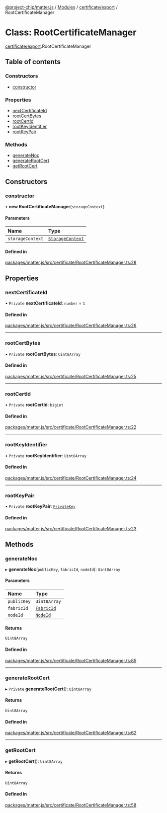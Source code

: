 [@project-chip/matter.js](../README.md) / [Modules](../modules.md) / [certificate/export](../modules/certificate_export.md) / RootCertificateManager

# Class: RootCertificateManager

[certificate/export](../modules/certificate_export.md).RootCertificateManager

## Table of contents

### Constructors

- [constructor](certificate_export.RootCertificateManager.md#constructor)

### Properties

- [nextCertificateId](certificate_export.RootCertificateManager.md#nextcertificateid)
- [rootCertBytes](certificate_export.RootCertificateManager.md#rootcertbytes)
- [rootCertId](certificate_export.RootCertificateManager.md#rootcertid)
- [rootKeyIdentifier](certificate_export.RootCertificateManager.md#rootkeyidentifier)
- [rootKeyPair](certificate_export.RootCertificateManager.md#rootkeypair)

### Methods

- [generateNoc](certificate_export.RootCertificateManager.md#generatenoc)
- [generateRootCert](certificate_export.RootCertificateManager.md#generaterootcert)
- [getRootCert](certificate_export.RootCertificateManager.md#getrootcert)

## Constructors

### constructor

• **new RootCertificateManager**(`storageContext`)

#### Parameters

| Name | Type |
| :------ | :------ |
| `storageContext` | [`StorageContext`](storage_export.StorageContext.md) |

#### Defined in

[packages/matter.js/src/certificate/RootCertificateManager.ts:28](https://github.com/project-chip/matter.js/blob/b7330d72/packages/matter.js/src/certificate/RootCertificateManager.ts#L28)

## Properties

### nextCertificateId

• `Private` **nextCertificateId**: `number` = `1`

#### Defined in

[packages/matter.js/src/certificate/RootCertificateManager.ts:26](https://github.com/project-chip/matter.js/blob/b7330d72/packages/matter.js/src/certificate/RootCertificateManager.ts#L26)

___

### rootCertBytes

• `Private` **rootCertBytes**: `Uint8Array`

#### Defined in

[packages/matter.js/src/certificate/RootCertificateManager.ts:25](https://github.com/project-chip/matter.js/blob/b7330d72/packages/matter.js/src/certificate/RootCertificateManager.ts#L25)

___

### rootCertId

• `Private` **rootCertId**: `bigint`

#### Defined in

[packages/matter.js/src/certificate/RootCertificateManager.ts:22](https://github.com/project-chip/matter.js/blob/b7330d72/packages/matter.js/src/certificate/RootCertificateManager.ts#L22)

___

### rootKeyIdentifier

• `Private` **rootKeyIdentifier**: `Uint8Array`

#### Defined in

[packages/matter.js/src/certificate/RootCertificateManager.ts:24](https://github.com/project-chip/matter.js/blob/b7330d72/packages/matter.js/src/certificate/RootCertificateManager.ts#L24)

___

### rootKeyPair

• `Private` **rootKeyPair**: [`PrivateKey`](../modules/crypto_export.md#privatekey)

#### Defined in

[packages/matter.js/src/certificate/RootCertificateManager.ts:23](https://github.com/project-chip/matter.js/blob/b7330d72/packages/matter.js/src/certificate/RootCertificateManager.ts#L23)

## Methods

### generateNoc

▸ **generateNoc**(`publicKey`, `fabricId`, `nodeId`): `Uint8Array`

#### Parameters

| Name | Type |
| :------ | :------ |
| `publicKey` | `Uint8Array` |
| `fabricId` | [`FabricId`](../modules/datatype_export.md#fabricid) |
| `nodeId` | [`NodeId`](../modules/datatype_export.md#nodeid) |

#### Returns

`Uint8Array`

#### Defined in

[packages/matter.js/src/certificate/RootCertificateManager.ts:85](https://github.com/project-chip/matter.js/blob/b7330d72/packages/matter.js/src/certificate/RootCertificateManager.ts#L85)

___

### generateRootCert

▸ `Private` **generateRootCert**(): `Uint8Array`

#### Returns

`Uint8Array`

#### Defined in

[packages/matter.js/src/certificate/RootCertificateManager.ts:62](https://github.com/project-chip/matter.js/blob/b7330d72/packages/matter.js/src/certificate/RootCertificateManager.ts#L62)

___

### getRootCert

▸ **getRootCert**(): `Uint8Array`

#### Returns

`Uint8Array`

#### Defined in

[packages/matter.js/src/certificate/RootCertificateManager.ts:58](https://github.com/project-chip/matter.js/blob/b7330d72/packages/matter.js/src/certificate/RootCertificateManager.ts#L58)
